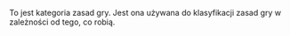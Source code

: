 To jest kategoria zasad gry. Jest ona używana do klasyfikacji zasad gry w zależności od tego, co robią.